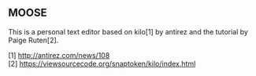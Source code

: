 ## MOOSE

This is a personal text editor based on kilo[1] by antirez and the tutorial
by Paige Ruten[2].
    
[1] http://antirez.com/news/108  
[2] https://viewsourcecode.org/snaptoken/kilo/index.html
